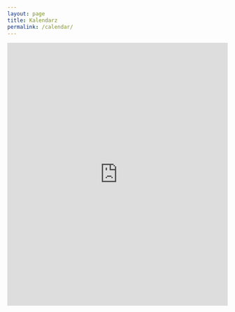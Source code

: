 ```yaml
---
layout: page
title: Kalendarz
permalink: /calendar/
---
```


<iframe src="https://calendar.google.com/calendar/embed?src=8s96dmhr9qv1akadn3b2el9kk8%40group.calendar.google.com&ctz=Europe/Warsaw" style="border: 0;  max-width: 100%; height: 600px;" width="800" height="600" frameborder="0" scrolling="no"></iframe>



<script type="text/javascript">
  $(window).load( function() {

    $('#mycalendar').monthly({
      mode: 'event',
      xmlUrl: "/events.xml"
    });


  switch(window.location.protocol) {
  case 'http:':
  case 'https:':
  // running on a server, should be good.
  break;
  case 'file:':
  alert('Just a heads-up, events will not work when run locally.');
  }

  });
</script>
